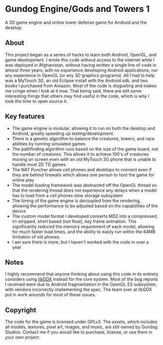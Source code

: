 Gundog Engine/Gods and Towers 1
=============

A 3D game engine and online tower defense game for Android and the desktop.

## About

This project began as a series of hacks to learn both Android, OpenGL, and game development.  I wrote this code without access to the internet while I was deployed in Afghanistan, without having written a single line of code in almost three years, with no experience developing Android applications, nor any experience in OpenGL (or any 3D graphics programs).  All I had to help was a MyTouch 3G, an old Eclipse install with the Android sdk, and two books I purchased from Amazon.  Most of the code is disgusting and makes me cringe when I look at it now.  That being said, there are still some interesting things that others may find useful in the code, which is why I took the time to open source it.

## Key features

* The game engine is modular, allowing it to run on both the desktop and Android, greatly speeding up testing/development.  
* There is a genetic algorithm to balance the creatures, towers, and race abilities by running simulated games
* The pathfinding algorithm runs based on the size of the game board, not the number of creatures.  This allows it to achieve 100's of creatures moving on screen even with an old MyTouch 3G phone that is unable to handle most 2D TD games.
* The NAT Puncher allows cell phones and desktops to connect even if they are behind firewalls which allows one person to host the game for online play
* The model loading framework was abstracted off the OpenGL thread so that the rendering thread does not experience any delays when a model has to load from a cell phones slow storage subsystem
* The timing of the game engine is decoupled from the rendering, allowing the performance to be adjusted based on the capabilities of the device
* The custom model format I developed converts MD2 into a compressed, tri-stripped, short based (not float), key frame animation.  This significantly reduced the memory requirement of each model, allowing for much faster load times, and the ability to easily run within the 64MB limitation of old phones.
* I am sure there is more, but I haven't worked with the code in over a year

## Notes

I highly recommend that anyone thinking about using this code in its entirety considers using [libGDX](http://libgdx.badlogicgames.com/) instead for the core system.  Most of the bug reports I received were due to Android fragmentation in the OpenGL ES subsystem, with vendors incorrectly implementing the spec.  The team over at libGDX put in work arounds for most of these issues.  

## Copyright

The code for the game is licensed under GPLv3.  The assets, which includes all models, textures, pixel art, images, and music, are still owned by Gundog Studios.  Contact me if you would like to purchase, license, or use them in your own project.

